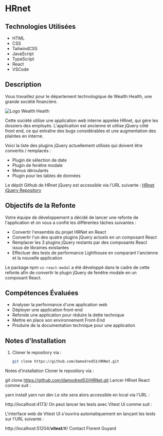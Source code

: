 # HRnet

## Technologies Utilisées
- HTML
- CSS
- TailwindCSS
- JavaScript
- TypeScript
- React
- VSCode

## Description
Vous travaillez pour le département technologique de Wealth Health, une grande société financière.

![Logo Wealth Health](url_du_logo)

Cette société utilise une application web interne appelée HRnet, qui gère les dossiers des employés. L'application est ancienne et utilise jQuery côté front end, ce qui entraîne des bugs considérables et une augmentation des plaintes en interne.

Voici la liste des plugins jQuery actuellement utilisés qui doivent être convertis / remplacés :
- Plugin de sélection de date
- Plugin de fenêtre modale
- Menus déroulants
- Plugin pour les tables de données

Le dépôt Github de HRnet jQuery est accessible via l'URL suivante :
[HRnet jQuery Repository](https://github.com/OpenClassrooms-Student-Center/P12_Front-end)

## Objectifs de la Refonte
Votre équipe de développement a décidé de lancer une refonte de l'application et on vous a confié les différentes tâches suivantes :
- Convertir l'ensemble du projet HRNet en React
- Convertir l'un des quatre plugins jQuery actuels en un composant React
- Remplacer les 3 plugins jQuery restants par des composants React issus de librairies existantes
- Effectuer des tests de performance Lighthouse en comparant l'ancienne et la nouvelle application

Le package npm `vz-react-modal` a été développé dans le cadre de cette refonte afin de convertir le plugin jQuery de fenêtre modale en un composant React.

## Compétences Évaluées
- Analyser la performance d'une application web
- Déployer une application front-end
- Refonde une application pour réduire la dette technique
- Mettre en place son environnement Front-End
- Produire de la documentation technique pour une application

## Notes d'Installation
1. Cloner le repository via :
   ```bash
   git clone https://github.com/damodred53/HRNet.git


Notes d'installation
Cloner le repository via :

git clone https://github.com/damodred53/HRNet.git
Lancer HRnet React comme suit :

yarn install
yarn run dev
Le site sera alors accessible en local via l'URL :

http://localhost:4173/
On peut lancer les tests avec Vitest UI comme suit :

L'interface web de Vitest UI s'ouvrira automatiquement en lançant les tests sur l'URL suivante :

http://localhost:51204/__vitest__/#/
Contact
Florent Guyard
 
 
